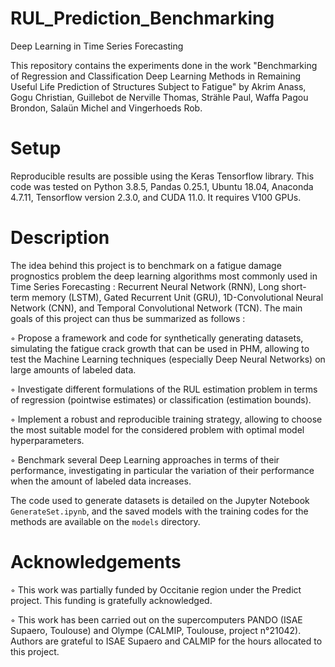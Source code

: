 # RUL_Prediction_Benchmarking

Deep Learning in Time Series Forecasting

This repository contains the experiments done in the work "Benchmarking of Regression and Classification Deep Learning Methods in Remaining Useful Life Prediction of Structures Subject to Fatigue" by Akrim Anass, Gogu Christian, Guillebot de Nerville Thomas, Strähle Paul, Waffa Pagou Brondon, Salaün Michel and Vingerhoeds Rob.


# Setup

Reproducible results are possible using the Keras Tensorflow library. This code was tested on Python 3.8.5, Pandas 0.25.1, Ubuntu 18.04, Anaconda 4.7.11, Tensorflow version 2.3.0, and CUDA 11.0. It requires V100 GPUs.

# Description

The idea behind this project is to benchmark on a fatigue damage prognostics problem the deep learning algorithms most commonly used in Time Series Forecasting : Recurrent Neural Network (RNN), Long short-term memory (LSTM), Gated Recurrent Unit (GRU), 1D-Convolutional Neural Network (CNN), and Temporal Convolutional Network
(TCN). The main goals of this project can thus be summarized as follows : 

◦ Propose a framework and code for synthetically generating datasets, simulating the fatigue crack growth that can be used in PHM, allowing to test the Machine Learning techniques (especially Deep Neural Networks) on large amounts of labeled data.

◦ Investigate different formulations of the RUL estimation problem in terms of regression (pointwise estimates) or classification (estimation bounds).

◦ Implement a robust and reproducible training strategy, allowing to choose the most suitable model for the considered problem with optimal model hyperparameters.

◦ Benchmark several Deep Learning approaches in terms of their performance, investigating in particular the variation of their performance when the amount
of labeled data increases.

The code used to generate datasets is detailed on the Jupyter Notebook ``GenerateSet.ipynb``, and the saved models with the training codes for the methods are available on the ``models`` directory. 



# Acknowledgements

◦ This work was partially funded by Occitanie region under the Predict project. This funding is gratefully acknowledged. 

◦ This work has been carried out on the supercomputers PANDO (ISAE Supaero, Toulouse) and Olympe (CALMIP, Toulouse, project n°21042). Authors are grateful to ISAE Supaero and CALMIP for the hours allocated to this project.
